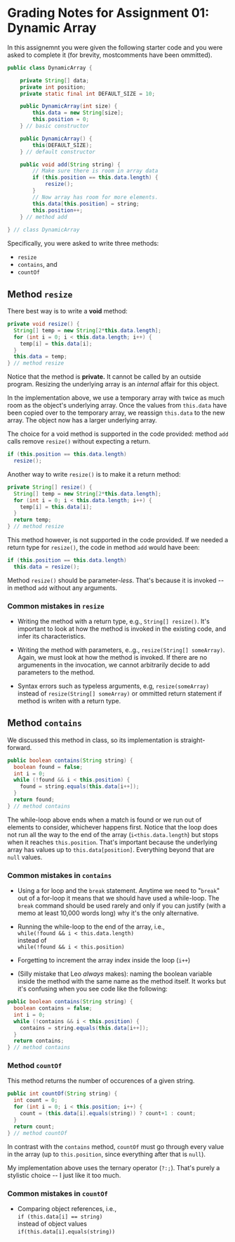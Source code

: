 # Grading Notes for Assignment 01: Dynamic Array

In this assignemnt you were given the following starter code and you were asked to complete it (for brevity, mostcomments have been ommitted).

```java
public class DynamicArray {

    private String[] data;
    private int position;
    private static final int DEFAULT_SIZE = 10;

    public DynamicArray(int size) {
        this.data = new String[size];
        this.position = 0;
    } // basic constructor

    public DynamicArray() {
        this(DEFAULT_SIZE);
    } // default constructor

    public void add(String string) {
        // Make sure there is room in array data
        if (this.position == this.data.length) {
            resize();
        }
        // Now array has room for more elements.
        this.data[this.position] = string;
        this.position++;
    } // method add
    
} // class DynamicArray
```
Specifically, you were asked to write three methods:

* `resize`
* `contains`, and
* `countOf`



## Method `resize`

There best way is to write a **void** method:

```java
private void resize() {
  String[] temp = new String[2*this.data.length];
  for (int i = 0; i < this.data.length; i++) {
    temp[i] = this.data[i];
  }
  this.data = temp;
} // method resize
```
Notice that the method is **private.** It cannot be called by an outside program. Resizing the underlying array is an *internal* affair for this object.

In the implementation above, we use a temporary array with twice as much room as the object's underlying array. Once the values from `this.data` have been copied over to the temporary array, we reassign `this.data` to the new array. The object now has a larger underlying array.

The choice for a void method is supported in the code provided: method `add` calls remove `resize()` without expecting a return.

```java
if (this.position == this.data.length)
  resize();
```


Another way to write `resize()` is to make it a return method:

```java
private String[] resize() {
  String[] temp = new String[2*this.data.length];
  for (int i = 0; i < this.data.length; i++) {
    temp[i] = this.data[i];
  }
  return temp;
} // method resize
```

This method however, is not supported in the code provided. If we needed a return type for `resize()`, the code in method `add` would have been:
```java
if (this.position == this.data.length)
  this.data = resize();
```

Method `resize()` should be parameter-*less*. That's because it is invoked -- in method `add` without any arguments. 



### Common mistakes in `resize`

* Writing the method with a return type, e.g., `String[] resize()`. It's important to look at how the method is invoked in the existing code, and infer its characteristics.

* Writing the method with parameters, e..g., `resize(String[] someArray)`. Again, we must look at how the method is invoked. If there are no argumenents in the invocation, we cannot arbitrarily decide to add parameters to the method.

* Syntax errors such as typeless arguments, e.g, `resize(someArray)` instead of `resize(String[] someArray)` or ommitted return statement if method is writen with a return type. 



## Method `contains`

We discussed this method in class, so its implementation is straight-forward.

```java
public boolean contains(String string) {
  boolean found = false;
  int i = 0;
  while (!found && i < this.position) {
    found = string.equals(this.data[i++]);
  }
  return found;
} // method contains
```
The while-loop above ends when a match is found or we run out of elements to consider, whichever happens first. Notice that the loop does not run all the way to the end of the array (`i<this.data.length`) but stops when it reaches `this.position`. That's important because the underlying array has values up to `this.data[position]`. Everything beyond that are `null` values.


### Common mistakes in `contains`

* Using a for loop and the `break` statement. Anytime we need to "`break`" out of a for-loop it means that we should have used a while-loop. The `break` command should be used rarely and only if you can justify (with a memo at least 10,000 words long) why it's the only alternative.

* Running the while-loop to the end of the array, i.e.,<br/>
``while(!found && i < this.data.length)``<br/>
instead of <br/>
``while(!found && i < this.position)``

* Forgetting to increment the array index inside the loop (`i++`)

* (Silly mistake that Leo *always* makes): naming the boolean variable inside the method with the same name as the method itself. It works but it's confusing when you see code like the following:
```java
public boolean contains(String string) {
  boolean contains = false;
  int i = 0;
  while (!contains && i < this.position) {
    contains = string.equals(this.data[i++]);
  }
  return contains;
} // method contains
```



### Method `countOf`
This method returns the number of occurences of a given string.

```java
public int countOf(String string) {
  int count = 0;
  for (int i = 0; i < this.position; i++) {
    count = (this.data[i].equals(string)) ? count+1 : count;
  }
  return count;
} // method countOf
```
In contrast with the `contains` method, `countOf` must go through every value in the array (up to `this.position`, since everything after that is `null`).

My implementation above uses the ternary operator (`?:;`). That's purely a stylistic choice -- I just like it too much.


### Common mistakes in `countOf`

* Comparing object references, i.e.,<br/>
``if (this.data[i] == string)``<br/>
instead of object values<br/>
``if(this.data[i].equals(string))``
